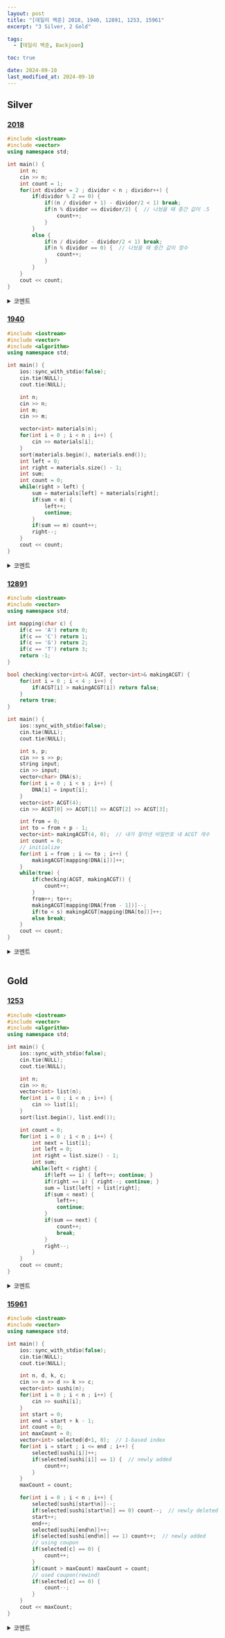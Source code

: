```yaml
---
layout: post
title: "[데일리 백준] 2018, 1940, 12891, 1253, 15961"
excerpt: "3 Silver, 2 Gold"

tags:
  - [데일리 백준, Backjoon]

toc: true

date: 2024-09-10
last_modified_at: 2024-09-10
---
```

## Silver
### [2018][def]

```c++
#include <iostream>
#include <vector>
using namespace std;

int main() {
    int n;
    cin >> n;
    int count = 1;
    for(int dividor = 2 ; dividor < n ; dividor++) {
        if(dividor % 2 == 0) {
            if((n / dividor + 1) - dividor/2 < 1) break;
            if(n % dividor == dividor/2) {  // 나눴을 때 중간 값이 .5        
                count++;
            }
        }
        else {
            if(n / dividor - dividor/2 < 1) break;
            if(n % dividor == 0) {  // 나눴을 때 중간 값이 정수
                count++;
            }
        }
    }
    cout << count;
}
```

<details>
<summary>코멘트</summary>
<div markdown="1">

- 이 문제는 본래 투 포인터가 핵심인 문제이나,  
투 포인터 기법을 사용하지 않고 수학적으로 문제를 재해석 해 풀어보았다.  

- 연속된 수로 배열하기 위해 중간값을 찾는 형태의 풀이이다.

</div>
</details>

### [1940][def2]

```c++
#include <iostream>
#include <vector>
#include <algorithm>
using namespace std;

int main() {
    ios::sync_with_stdio(false);
    cin.tie(NULL);
    cout.tie(NULL);

    int n;
    cin >> n;
    int m;
    cin >> m;

    vector<int> materials(n);
    for(int i = 0 ; i < n ; i++) {
        cin >> materials[i];
    }
    sort(materials.begin(), materials.end());
    int left = 0;
    int right = materials.size() - 1;
    int sum;
    int count = 0;
    while(right > left) {
        sum = materials[left] + materials[right];
        if(sum < m) {
            left++;
            continue;
        }
        if(sum == m) count++;
        right--;
    }
    cout << count;
}
```

<details>
<summary>코멘트</summary>
<div markdown="1">

- 전형적인 간단한 투 포인터 문제.

</div>
</details>

### [12891][def4]

```c++
#include <iostream>
#include <vector>
using namespace std;

int mapping(char c) {
    if(c == 'A') return 0;
    if(c == 'C') return 1;
    if(c == 'G') return 2;
    if(c == 'T') return 3;
    return -1;
}

bool checking(vector<int>& ACGT, vector<int>& makingACGT) {
    for(int i = 0 ; i < 4 ; i++) {
        if(ACGT[i] > makingACGT[i]) return false;
    }
    return true;
}

int main() {
    ios::sync_with_stdio(false);
    cin.tie(NULL);
    cout.tie(NULL);

    int s, p;
    cin >> s >> p;
    string input;
    cin >> input;
    vector<char> DNA(s);
    for(int i = 0 ; i < s ; i++) {
        DNA[i] = input[i];
    }
    vector<int> ACGT(4);
    cin >> ACGT[0] >> ACGT[1] >> ACGT[2] >> ACGT[3];

    int from = 0;
    int to = from + p - 1;
    vector<int> makingACGT(4, 0);  // 내가 잘라낸 비밀번호 내 ACGT 개수
    int count = 0;
    // initialize
    for(int i = from ; i <= to ; i++) {
        makingACGT[mapping(DNA[i])]++;
    }
    while(true) {
        if(checking(ACGT, makingACGT)) {
            count++;
        }
        from++; to++;
        makingACGT[mapping(DNA[from - 1])]--;
        if(to < s) makingACGT[mapping(DNA[to])]++;
        else break;
    }
    cout << count;
}
```

<details>
<summary>코멘트</summary>
<div markdown="1">

- 전형적인 간단한 슬라이딩 윈도우 문제.  

- 슬라이딩 윈도우 개념을 적용하는 것 보다.  
문자열 데이터 처리 구현이 더 까다로웠던 것 같다.  

</div>
</details>

<br>

## Gold
### [1253][def3]

```c++
#include <iostream>
#include <vector>
#include <algorithm>
using namespace std;

int main() {
    ios::sync_with_stdio(false);
    cin.tie(NULL);
    cout.tie(NULL);

    int n;
    cin >> n;
    vector<int> list(n);
    for(int i = 0 ; i < n ; i++) {
        cin >> list[i];
    }
    sort(list.begin(), list.end());

    int count = 0;
    for(int i = 0 ; i < n ; i++) {
        int next = list[i];
        int left = 0;
        int right = list.size() - 1;
        int sum;
        while(left < right) {
            if(left == i) { left++; continue; }
            if(right == i) { right--; continue; }
            sum = list[left] + list[right];
            if(sum < next) {
                left++;
                continue;
            }
            if(sum == next) {
                count++;
                break;
            }
            right--;
        }
    }
    cout << count;
}
```

<details>
<summary>코멘트</summary>
<div markdown="1">

- 또 다시 전형적인 투 포인터 문제.  

- 투 포인터 알고리즘을 n회 돌리면 된다.  
`n <= 2000` 이라서 충분히 시간 내에 해결 가능하다.  

</div>
</details>  

### [15961][def5]

```c++
#include <iostream>
#include <vector>
using namespace std;

int main() {
    ios::sync_with_stdio(false);
    cin.tie(NULL);
    cout.tie(NULL);

    int n, d, k, c;
    cin >> n >> d >> k >> c;
    vector<int> sushi(n);
    for(int i = 0 ; i < n ; i++) {
        cin >> sushi[i];
    }
    int start = 0;
    int end = start + k - 1;
    int count = 0;
    int maxCount = 0;
    vector<int> selected(d+1, 0);  // 1-based index
    for(int i = start ; i <= end ; i++) {
        selected[sushi[i]]++;
        if(selected[sushi[i]] == 1) {  // newly added
            count++;
        }
    }
    maxCount = count;

    for(int i = 0 ; i < n ; i++) {
        selected[sushi[start%n]]--;
        if(selected[sushi[start%n]] == 0) count--;  // newly deleted
        start++;
        end++;
        selected[sushi[end%n]]++;
        if(selected[sushi[end%n]] == 1) count++;  // newly added
        // using coupon
        if(selected[c] == 0) {
            count++;
        }
        if(count > maxCount) maxCount = count;
        // used coupon(rewind)
        if(selected[c] == 0) {
            count--;
        }
    }
    cout << maxCount;
}
```

<details>
<summary>코멘트</summary>
<div markdown="1">

- 슬라이딩 윈도우 문제.  

- 그러나 배열이 원형이라서 모듈러 연산을 활용해야 한다는 점이 실수하기 쉬웠다.  
(easy to occur IndexError)

</div>
</details> 

[def]: https://www.acmicpc.net/problem/2018
[def2]: https://www.acmicpc.net/problem/1940
[def3]: https://www.acmicpc.net/problem/1253
[def4]: https://www.acmicpc.net/problem/12891
[def5]: https://www.acmicpc.net/problem/15961
